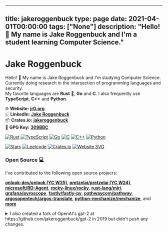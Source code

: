 
---
title: jakeroggenbuck
type: page
date: 2021-04-01T00:00:00
tags: ["None"]
description: "Hello! 👋 My name is Jake Roggenbuck and I'm a student learning Computer Science."
---


# Jake Roggenbuck

Hello! 👋 My name is Jake Roggenbuck and I'm studying Computer Science.<br/>
Currently doing research in the intersection of programming languages and security.<br/>
My favorite languages are **Rust** :crab:, **Go** and **C**. I also frequently use **TypeScript**, **C++** and **Python**.

🌐 **Website:**  [**jr0.org**](https://jr0.org)<br>
🇱 **LinkedIn:** [**Jake Roggenbuck**](https://www.linkedin.com/in/jakeroggenbuck)<br>
📦 **Crates.io:** [**jakeroggenbuck**](https://crates.io/users/jakeroggenbuck)<br>
🔑 **GPG Key:** [**309BBC**](https://github.com/JakeRoggenbuck.gpg)<br>

<!--
[![LeetCode Stats](https://leetcard.jacoblin.cool/JakeRoggenbuck?theme=catppuccinMocha&font=Roboto%20Mono)](https://leetcode.com/u/jakeroggenbuck/)

[![Stats](https://github-readme-stats.vercel.app/api?username=jakeroggenbuck&count_private=true&theme=nord&hide_border=true)](#)

[![Streak](https://github-readme-streak-stats.herokuapp.com/?user=jakeroggenbuck&hide_border=true&theme=nord)](#)
-->

[![Rust](https://img.shields.io/badge/Rust-1A5D8A?style=for-the-badge&logo=rust&logoColor=white)](https://github.com/JakeRoggenbuck?tab=repositories&q=&type=&language=rust&sort=stargazers)
[![TypeScript](https://img.shields.io/badge/typescript-%23007ACC.svg?style=for-the-badge&logo=typescript&logoColor=white)](https://github.com/JakeRoggenbuck?tab=repositories&q=&type=&language=typescript)
[![Go](https://img.shields.io/badge/Go-00ADD8?style=for-the-badge&logo=go&logoColor=white)](https://github.com/JakeRoggenbuck?tab=repositories&q=&type=&language=go&sort=stargazers)
[![C](https://img.shields.io/badge/C-00599C?style=for-the-badge&logo=c&logoColor=white)](https://github.com/JakeRoggenbuck?tab=repositories&q=&type=&language=c&sort=stargazers)
[![C++](https://img.shields.io/badge/C%2B%2B-00599C?style=for-the-badge&logo=c%2B%2B&logoColor=white)](https://github.com/JakeRoggenbuck?tab=repositories&q=&type=&language=c%2B%2B&sort=stargazers)
[![Python](https://img.shields.io/badge/Python-3776AB?style=for-the-badge&logo=python&logoColor=white)](https://github.com/JakeRoggenbuck?tab=repositories&q=&type=&language=python&sort=stargazers)

[![Stars](https://img.shields.io/github/stars/jakeroggenbuck?style=for-the-badge)](https://github.com/JakeRoggenbuck)
[![Leetcode](https://img.shields.io/badge/leetcode-orange?style=for-the-badge)](https://leetcode.com/u/jakeroggenbuck/)
[![Crates.io](https://img.shields.io/crates/udt/126889?style=for-the-badge)](https://crates.io/users/jakeroggenbuck)
[![Website SVG](https://nextjs-fastapi-starter-alpha-blue.vercel.app/api/py/website)](https://jr0.org) <!-- Custom color changing badge! -->

### Open Source 💻
I've contributed to the following open source projecrs:<br>

[**onlook-dev/onlook (YC W25)**](https://github.com/onlook-dev/onlook),
[**pretzelai/pretzelai (YC W24)**](https://github.com/pretzelai/pretzelai),
[**microsoft/RD-Agent**](https://github.com/microsoft/RD-Agent),
[**rocky-linux/rocky**](https://github.com/rocky-linux/rocky), 
[**rust-lang/miri**](https://github.com/rust-lang/miri/commit/6fee850a46872b39a92df4a1deb0c5a60cd60dc1), <!-- the changes to squash merged so they don't appear as a seperate commit -->
[**grafana/pyroscope**](https://github.com/grafana/pyroscope),
[**fastly/fastly-py**](https://github.com/fastly/fastly-py),
[**pathwaycom/pathway**](https://github.com/pathwaycom/pathway),
[**argosopentech/argos-translate**](https://github.com/argosopentech/argos-translate),
[**python-mechanize/mechanize**](https://github.com/python-mechanize/mechanize), and [**more**](https://github.com/JakeRoggenbuck?tab=repositories&q=&type=&language=&sort=stargazers)

<details>
<summary>I also created a fork of OpenAI's gpt-2 at https://github.com/jakeroggenbuck/gpt-2 in 2019 but didn't push any changes.
</summary>
- I still cannot believe how implactful this one project has been on the world as a whole and on software engineering especially<br>
- You can verify the creation date with GitHub's api at https://api.github.com/repos/jakeroggenbuck/gpt-2 and look at the `created_at` field
</details>

<!-- Maybe when I have more top projects I will include this
**Top Project:**

[![ACS](https://img.shields.io/badge/Auto%20Clock%20Speed-blue?style=for-the-badge)](https://github.com/JakeRoggenbuck/auto-clock-speed)
[![Downloads](https://img.shields.io/crates/d/autoclockspeed?style=for-the-badge)](https://crates.io/crates/autoclockspeed)
[![GitHub Repo stars](https://img.shields.io/github/stars/jakeroggenbuck/auto-clock-speed?style=for-the-badge)](https://github.com/JakeRoggenbuck/auto-clock-speed)
-->
